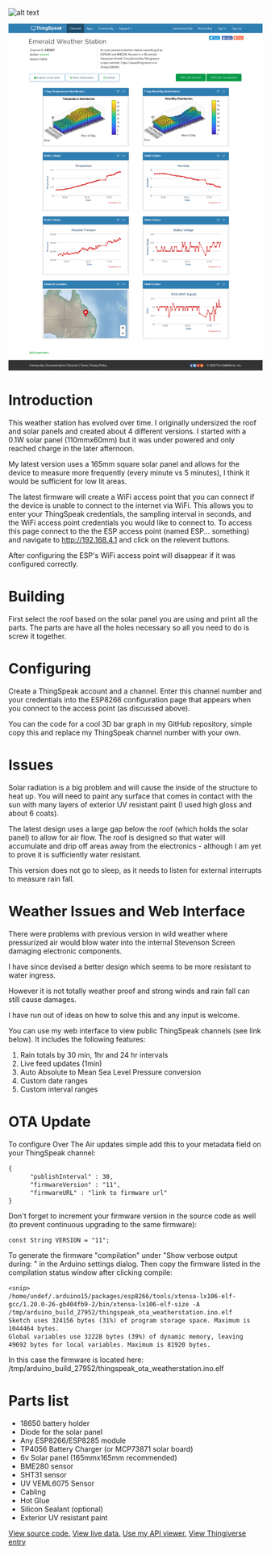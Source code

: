 ![alt text](https://cdn.thingiverse.com/renders/24/7e/e4/54/f2/0d4fcecb5e05e6607d283115aead66ec_display_large.jpg)

![alt text](https://raw.githubusercontent.com/wilyarti/weather_station/master/FireShot%20Capture%20002%20-%20Emerald%20Weather%20Station%20-%20ThingSpea_%20-%20https___thingspeak.com_channels_645847.png)
# Introduction
This weather station has evolved over time. I originally undersized the roof and solar panels and created about 4 different versions. I started with a 0.1W solar panel (110mmx60mm) but it was under powered and only reached charge in the later afternoon.

My latest version uses a 165mm square solar panel and allows for the device to measure more frequently (every minute vs 5 minutes), I think it would be sufficient for low lit areas.

The latest firmware will create a WiFi access point that you can connect if the device is unable to connect to the internet via WiFi. This allows you to enter your ThingSpeak credentials, the sampling interval in seconds, and the WiFi access point credentials you would like to connect to. To access this page connect to the the ESP access point (named ESP... something) and navigate to http://192.168.4.1 and click on the relevent buttons.

After configuring the ESP's WiFi access point will disappear if it was configured correctly.

# Building
First select the roof based on the solar panel you are using and print all the parts. The parts are have all the holes necessary so all you need to do is screw it together.

# Configuring
Create a ThingSpeak account and a channel. Enter this channel number and your credentials into the ESP8266 configuration page that appears when you connect to the access point (as discussed above).

You can the code for a cool 3D bar graph in my GitHub repository, simple copy this and replace my ThingSpeak channel number with your own.

# Issues
Solar radiation is a big problem and will cause the inside of the structure to heat up. You will need to paint any surface that comes in contact with the sun with many layers of exterior UV resistant paint (I used high gloss and about 6 coats).

The latest design uses a large gap below the roof (which holds the solar panel) to allow for air flow. The roof is designed so that water will accumulate and drip off areas away from the electronics - although I am yet to prove it is sufficiently water resistant.

This version does not go to sleep, as it needs to listen for external interrupts to measure rain fall.

# Weather Issues and Web Interface
There were problems with previous version in wild weather where pressurized air would blow water into the internal Stevenson Screen damaging electronic components.

I have since devised a better design which seems to be more resistant to water ingress.

However it is not totally weather proof and strong winds and rain fall can still cause damages.

I have run out of ideas on how to solve this and any input is welcome.

You can use my web interface to view public ThingSpeak channels (see link below). It includes the following features:

1. Rain totals by 30 min, 1hr and 24 hr intervals
2. Live feed updates (1min)
3. Auto Absolute to Mean Sea Level Pressure conversion
4. Custom date ranges 
5. Custom interval ranges

# OTA Update
To configure Over The Air updates simple add this to your metadata field on your ThingSpeak channel:
~~~~
{
      "publishInterval" : 30,
      "firmwareVersion" : "11",
      "firmwareURL" : "link to firmware url"
}
~~~~
Don't forget to increment your firmware version in the source code as well (to prevent continuous upgrading to the same firmware):
~~~~
const String VERSION = "11";

~~~~

To generate the firmware "compilation" under "Show verbose output during: " in the Arduino settings dialog. Then copy the firmware listed in the compilation status window after clicking compile:
~~~~
<snip>
/home/undef/.arduino15/packages/esp8266/tools/xtensa-lx106-elf-gcc/1.20.0-26-gb404fb9-2/bin/xtensa-lx106-elf-size -A /tmp/arduino_build_27952/thingspeak_ota_weatherstation.ino.elf
Sketch uses 324156 bytes (31%) of program storage space. Maximum is 1044464 bytes.
Global variables use 32228 bytes (39%) of dynamic memory, leaving 49692 bytes for local variables. Maximum is 81920 bytes.

~~~~

In this case the firmware is located here: /tmp/arduino_build_27952/thingspeak_ota_weatherstation.ino.elf

# Parts list
- 18650 battery holder
- Diode for the solar panel
- Any ESP8266/ESP8285 module 
- TP4056 Battery Charger (or MCP73871 solar board)
- 6v Solar panel (165mmx165mm recommended)
- BME280 sensor
- SHT31 sensor
- UV VEML6075 Sensor
- Cabling
- Hot Glue
- Silicon Sealant (optional)
- Exterior UV resistant paint

[View source code.](https://github.com/wilyarti/weather_station "Source code.")
[View live data.](https://thingspeak.com/channels/645847 "View live data.")
[Use my API viewer.](https://opens3.net/weatherstats.html "Custom API Viewer")
[View Thingiverse entry](https://www.thingiverse.com/thing:3601839)
